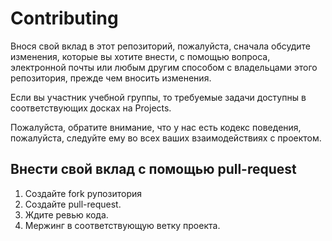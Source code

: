 # Contributing

Внося свой вклад в этот репозиторий, пожалуйста, сначала обсудите изменения, которые вы хотите внести, с помощью вопроса, электронной почты или любым другим способом с владельцами этого репозитория, прежде чем вносить изменения.

Если вы участник учебной группы, то требуемые задачи доступны в соответствующих досках на Projects.

Пожалуйста, обратите внимание, что у нас есть кодекс поведения, пожалуйста, следуйте ему во всех ваших взаимодействиях с проектом.

## Внести свой вклад с помощью pull-request

1. Создайте fork рупозитория
2. Создайте pull-request.
3. Ждите ревью кода.
4. Мержинг в соответствующую ветку проекта.
